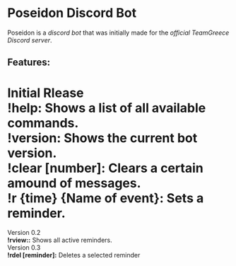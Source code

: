 # Poseidon Discord Bot
Poseidon is a _discord bot_ that was initially made for the _official TeamGreece Discord server_.

## Features:
Initial Rlease  
__!help:__ Shows a list of all available commands.  
__!version:__ Shows the current bot version.  
__!clear [number]:__ Clears a certain amound of messages.  
__!r {time} {Name of event}:__ Sets a reminder.  
============================================================
Version 0.2  
__!rview::__ Shows all active reminders.  
Version 0.3  
__!rdel [reminder]:__ Deletes a selected reminder  
